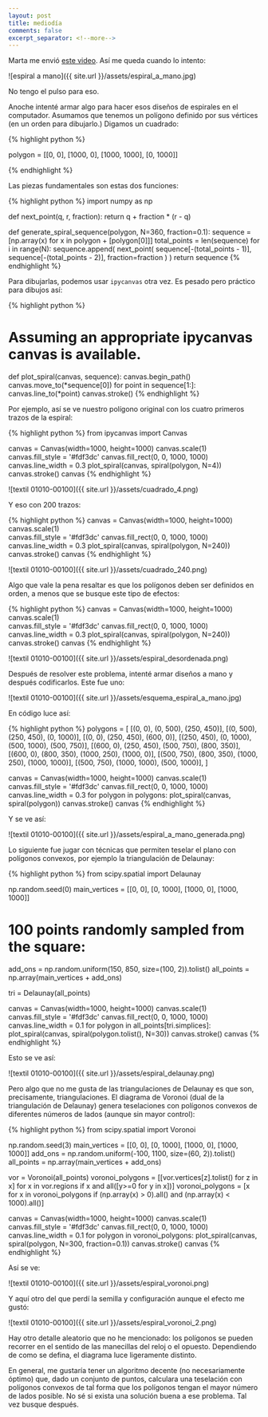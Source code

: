 ```yaml
--- 
layout: post 
title: mediodía 
comments: false 
excerpt_separator: <!--more--> 
---
```


Marta me envió [este video](https://www.youtube.com/watch?v=C2vbYpa-AWk). Así me queda cuando lo intento:

![espiral a mano]({{ site.url }}/assets/espiral_a_mano.jpg)

No tengo el pulso para eso.
 
<!--more-->

Anoche intenté armar algo para hacer esos diseños de espirales en el computador. Asumamos que tenemos un polígono definido por sus vértices (en un orden para dibujarlo.) Digamos un cuadrado: 

{% highlight python %} 

polygon = [[0, 0], [1000, 0], [1000, 1000], [0, 1000]]

{% endhighlight %} 

Las piezas fundamentales son estas dos funciones: 

{% highlight python %} 
import numpy as np

def next_point(q, r, fraction):
    return q + fraction * (r - q)

def generate_spiral_sequence(polygon, N=360, fraction=0.1):
    sequence = [np.array(x) for x in polygon + [polygon[0]]]
    total_points = len(sequence)
    for i in range(N):
        sequence.append(
            next_point(
                sequence[-(total_points - 1)], 
                sequence[-(total_points - 2)], 
                fraction=fraction
            )
        )
    return sequence
{% endhighlight %}

Para dibujarlas, podemos usar `ipycanvas` otra vez. Es pesado pero práctico para dibujos así:

{% highlight python %}
# Assuming an appropriate ipycanvas canvas is available.  
def plot_spiral(canvas, sequence):
    canvas.begin_path()
    canvas.move_to(*sequence[0])
    for point in sequence[1:]:
        canvas.line_to(*point)
    canvas.stroke()
{% endhighlight %} 

Por ejemplo, así se ve nuestro polígono original con los cuatro primeros trazos de la espiral: 

{% highlight python %}
from ipycanvas import Canvas

canvas = Canvas(width=1000, height=1000)
canvas.scale(1)    
canvas.fill_style = '#fdf3dc'
canvas.fill_rect(0, 0, 1000, 1000)
canvas.line_width = 0.3
plot_spiral(canvas, spiral(polygon, N=4))
canvas.stroke()
canvas
{% endhighlight %} 

![textil 01010-00100]({{ site.url }}/assets/cuadrado_4.png)

Y eso con 200 trazos: 

{% highlight python %}
canvas = Canvas(width=1000, height=1000)
canvas.scale(1)    
canvas.fill_style = '#fdf3dc'
canvas.fill_rect(0, 0, 1000, 1000)
canvas.line_width = 0.3
plot_spiral(canvas, spiral(polygon, N=240))
canvas.stroke()
canvas
{% endhighlight %}

![textil 01010-00100]({{ site.url }}/assets/cuadrado_240.png)

Algo que vale la pena resaltar es que los polígonos deben ser definidos en orden, a menos que se busque este tipo de efectos:

{% highlight python %}
canvas = Canvas(width=1000, height=1000)
canvas.scale(1)    
canvas.fill_style = '#fdf3dc'
canvas.fill_rect(0, 0, 1000, 1000)
canvas.line_width = 0.3
plot_spiral(canvas, spiral(polygon, N=240))
canvas.stroke()
canvas
{% endhighlight %}

![textil 01010-00100]({{ site.url }}/assets/espiral_desordenada.png)

Después de resolver este problema, intenté armar diseños a mano y después codificarlos. Este fue uno:

![textil 01010-00100]({{ site.url }}/assets/esquema_espiral_a_mano.jpg)

En código luce así:

{% highlight python %}
polygons = [
    [(0, 0), (0, 500), (250, 450)],
    [(0, 500), (250, 450), (0, 1000)],
    [(0, 0), (250, 450), (600, 0)],
    [(250, 450), (0, 1000), (500, 1000), (500, 750)],
    [(600, 0), (250, 450), (500, 750), (800, 350)],
    [(600, 0), (800, 350), (1000, 250), (1000, 0)],
    [(500, 750), (800, 350), (1000, 250), (1000, 1000)],
    [(500, 750), (1000, 1000), (500, 1000)],
]

canvas = Canvas(width=1000, height=1000)
canvas.scale(1)    
canvas.fill_style = '#fdf3dc'
canvas.fill_rect(0, 0, 1000, 1000)
canvas.line_width = 0.3
for polygon in polygons:
    plot_spiral(canvas, spiral(polygon))
canvas.stroke()
canvas
{% endhighlight %}

Y se ve así: 

![textil 01010-00100]({{ site.url }}/assets/espiral_a_mano_generada.png)

Lo siguiente fue jugar con técnicas que permiten teselar el plano con polígonos convexos, por ejemplo la triangulación de Delaunay: 

{% highlight python %}
from scipy.spatial import Delaunay

np.random.seed(0)
main_vertices = [[0, 0], [0, 1000], [1000, 0], [1000, 1000]]
# 100 points randomly sampled from the square:
add_ons = np.random.uniform(150, 850, size=(100, 2)).tolist()
all_points = np.array(main_vertices + add_ons)

tri = Delaunay(all_points)

canvas = Canvas(width=1000, height=1000)
canvas.scale(1)    
canvas.fill_style = '#fdf3dc'
canvas.fill_rect(0, 0, 1000, 1000)
canvas.line_width = 0.1
for polygon in all_points[tri.simplices]:
    plot_spiral(canvas, spiral(polygon.tolist(), N=30))
    canvas.stroke()
canvas
{% endhighlight %}

Esto se ve así:

![textil 01010-00100]({{ site.url }}/assets/espiral_delaunay.png)

Pero algo que no me gusta de las triangulaciones de Delaunay es que son, precisamente, triangulaciones. El diagrama de Voronoi (dual de la triangulación de Delaunay) genera teselaciones con polígonos convexos de diferentes números de lados (aunque sin mayor control):

{% highlight python %}
from scipy.spatial import Voronoi

np.random.seed(3)
main_vertices = [[0, 0], [0, 1000], [1000, 0], [1000, 1000]]
add_ons = np.random.uniform(-100, 1100, size=(60, 2)).tolist()
all_points = np.array(main_vertices + add_ons)

vor = Voronoi(all_points)
voronoi_polygons = [[vor.vertices[z].tolist() for z in x] for x in vor.regions if x and all([y>=0 for y in x])]
voronoi_polygons = [x for x in voronoi_polygons if (np.array(x) > 0).all() and (np.array(x) < 1000).all()]

canvas = Canvas(width=1000, height=1000)
canvas.scale(1)    
canvas.fill_style = '#fdf3dc'
canvas.fill_rect(0, 0, 1000, 1000)
canvas.line_width = 0.1
for polygon in voronoi_polygons:
    plot_spiral(canvas, spiral(polygon, N=300, fraction=0.1))
    canvas.stroke()
canvas
{% endhighlight %}

Así se ve:

![textil 01010-00100]({{ site.url }}/assets/espiral_voronoi.png)

Y aquí otro del que perdí la semilla y configuración aunque el efecto me gustó:

![textil 01010-00100]({{ site.url }}/assets/espiral_voronoi_2.png)

Hay otro detalle aleatorio que no he mencionado: los polígonos se pueden recorrer en el sentido de las manecillas del reloj o el opuesto. Dependiendo de como se defina, el diagrama luce ligeramente distinto. 

En general, me gustaría tener un algoritmo decente (no necesariamente óptimo) que, dado un conjunto de puntos, calculara una teselación con polígonos convexos de tal forma que los polígonos tengan el mayor número de lados posible. No sé si exista una solución buena a ese problema. Tal vez busque después. 
